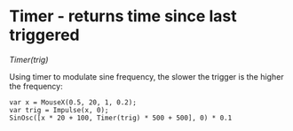 # Timer - returns time since last triggered

_Timer(trig)_

Using timer to modulate sine frequency, the slower the trigger is the higher the frequency:

	var x = MouseX(0.5, 20, 1, 0.2);
	var trig = Impulse(x, 0);
	SinOsc([x * 20 + 100, Timer(trig) * 500 + 500], 0) * 0.1

